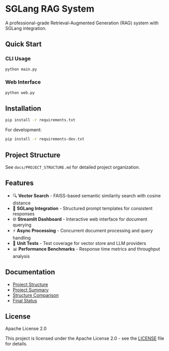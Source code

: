 # SGLang RAG System
A professional-grade Retrieval-Augmented Generation (RAG) system with SGLang integration.



## Quick Start



### CLI Usage
```bash
python main.py
```


### Web Interface
```bash
python web.py
```



## Installation

```bash
pip install -r requirements.txt
```



For development:
```bash
pip install -r requirements-dev.txt
```



## Project Structure
See `docs/PROJECT_STRUCTURE.md` for detailed project organization.



## Features
- 🔍 **Vector Search** - FAISS-based semantic similarity search with cosine distance
- 🚀 **SGLang Integration** - Structured prompt templates for consistent responses  
- 🌐 **Streamlit Dashboard** - Interactive web interface for document querying
- ⚡ **Async Processing** - Concurrent document processing and query handling
- 🧪 **Unit Tests** - Test coverage for vector store and LLM providers
- 📊 **Performance Benchmarks** - Response time metrics and throughput analysis



## Documentation
- [Project Structure](docs/PROJECT_STRUCTURE.md)
- [Project Summary](docs/PROJECT_SUMMARY.md)
- [Structure Comparison](docs/STRUCTURE_COMPARISON.md)
- [Final Status](docs/FINAL_STATUS.md)



## License

Apache License 2.0

This project is licensed under the Apache License 2.0 - see the [LICENSE](LICENSE) file for details.